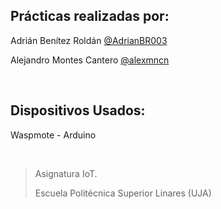 ## Prácticas realizadas por: 
Adrián Benítez Roldán [@AdrianBR003](https://github.com/AdrianBR003)

Alejandro Montes Cantero [@alexmncn](https://www.github.com/alexmncn)

&nbsp;&nbsp;

## Dispositivos Usados:
Waspmote - Arduino

&nbsp;&nbsp;

> Asignatura IoT.
> 
> Escuela Politécnica Superior Linares (UJA)
